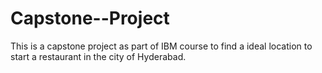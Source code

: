 # Capstone--Project
This is a capstone project as part of IBM course to find a ideal location to start a restaurant in the city of Hyderabad.
